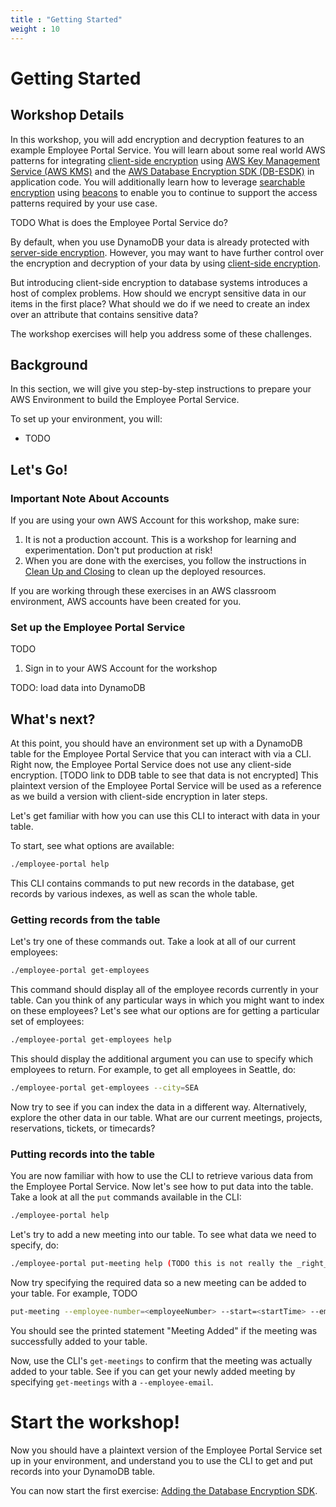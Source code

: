 ```yaml
---
title : "Getting Started"
weight : 10
---
```


# Getting Started

## Workshop Details

In this workshop, you will add encryption and decryption features
to an example Employee Portal Service.
You will learn about some
real world AWS patterns for integrating [client-side encryption](TODO)
using [AWS Key Management Service (AWS KMS)](TODO)
and the [AWS Database Encryption SDK (DB-ESDK)](TODO) in application code.
You will additionally learn how to leverage [searchable encryption](TODO) using [beacons](TODO)
to enable you to continue to support the access patterns required by your use case.

TODO What is does the Employee Portal Service do?

By default, when you use DynamoDB your data is already protected with [server-side encryption](TODO).
However, you may want to have further control over the encryption and decryption of your data
by using [client-side encryption](TODO).

But introducing client-side encryption to database systems introduces a host of complex problems.
How should we encrypt sensitive data in our items in the first place?
What should we do if we need to create an index over an attribute that contains sensitive data?

The workshop exercises will help you address some of these challenges.

## Background

In this section, we will give you step-by-step instructions to prepare your AWS Environment
to build the Employee Portal Service.

To set up your environment, you will:

* TODO

## Let's Go!

### Important Note About Accounts

If you are using your own AWS Account for this workshop, make sure:

1. It is not a production account. This is a workshop for learning and experimentation. Don't put production at risk!
1. When you are done with the exercises, you follow the instructions in [Clean Up and Closing](./clean-up-and-closing.md) to clean up the deployed resources.

If you are working through these exercises in an AWS classroom environment, AWS accounts have been created for you.

### Set up the Employee Portal Service

TODO

1. Sign in to your AWS Account for the workshop

TODO: load data into DynamoDB

## What's next?

At this point, you should have an environment set up with a DynamoDB table
for the Employee Portal Service that you can interact with via a CLI.
Right now, the Employee Portal Service does not use any client-side encryption.
[TODO link to DDB table to see that data is not encrypted]
This plaintext version of the Employee Portal Service will be used as a reference
as we build a version with client-side encryption in later steps.

Let's get familiar with how you can use this CLI to interact with data in your table.

To start, see what options are available:

```bash
./employee-portal help
```

This CLI contains commands to put new records in the database,
get records by various indexes, as well as scan the whole table.

### Getting records from the table

Let's try one of these commands out. Take a look at all of our current employees:

```bash
./employee-portal get-employees
```

This command should display all of the employee records currently in your table.
Can you think of any particular ways in which you might want to index on these employees?
Let's see what our options are for getting a particular set of employees:

```bash
./employee-portal get-employees help
```

This should display the additional argument you can use to specify which employees to return.
For example, to get all employees in Seattle, do:

```bash
./employee-portal get-employees --city=SEA
```

Now try to see if you can index the data in a different way.
Alternatively, explore the other data in our table.
What are our current meetings, projects, reservations, tickets, or timecards?

### Putting records into the table

You are now familiar with how to use the CLI to retrieve various data from
the Employee Portal Service.
Now let's see how to put data into the table.
Take a look at all the `put` commands available in the CLI:

```bash
./employee-portal help
```

Let's try to add a new meeting into our table.
To see what data we need to specify, do:

```bash
./employee-portal put-meeting help (TODO this is not really the _right_ way to do this, similar for other uses of help)
```

Now try specifying the required data so a new meeting can be added to your table.
For example, TODO

```bash
put-meeting --employee-number=<employeeNumber> --start=<startTime> --employee-email=<employeeEmail> --floor=<floor> --room=<room> --duration=<duration> --attendees=<attendees> --subject=<subject>
```

You should see the printed statement "Meeting Added" if the meeting was successfully added to your table.

Now, use the CLI's `get-meetings` to confirm that the meeting was actually added to your table.
See if you can get your newly added meeting by specifying `get-meetings` with a `--employee-email`.

# Start the workshop!

Now you should have a plaintext version of the Employee Portal Service
set up in your environment, and understand you to use the CLI
to get and put records into your DynamoDB table.

You can now start the first exercise:
[Adding the Database Encryption SDK](./adding-the-database-encryption-sdk.md).
